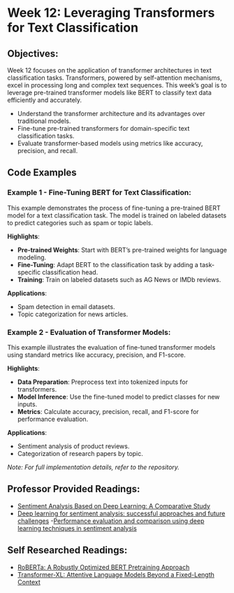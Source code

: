 # **Week 12: Leveraging Transformers for Text Classification**

## **Objectives:**

Week 12 focuses on the application of transformer architectures in text classification tasks. Transformers, powered by self-attention mechanisms, excel in processing long and complex text sequences. This week’s goal is to leverage pre-trained transformer models like BERT to classify text data efficiently and accurately.

- Understand the transformer architecture and its advantages over traditional models.
- Fine-tune pre-trained transformers for domain-specific text classification tasks.
- Evaluate transformer-based models using metrics like accuracy, precision, and recall.

## **Code Examples**

### Example 1 - Fine-Tuning BERT for Text Classification:
This example demonstrates the process of fine-tuning a pre-trained BERT model for a text classification task. The model is trained on labeled datasets to predict categories such as spam or topic labels.

**Highlights**:
- **Pre-trained Weights**: Start with BERT’s pre-trained weights for language modeling.
- **Fine-Tuning**: Adapt BERT to the classification task by adding a task-specific classification head.
- **Training**: Train on labeled datasets such as AG News or IMDb reviews.

**Applications**:
- Spam detection in email datasets.
- Topic categorization for news articles.

### Example 2 - Evaluation of Transformer Models:
This example illustrates the evaluation of fine-tuned transformer models using standard metrics like accuracy, precision, and F1-score. 

**Highlights**:
- **Data Preparation**: Preprocess text into tokenized inputs for transformers.
- **Model Inference**: Use the fine-tuned model to predict classes for new inputs.
- **Metrics**: Calculate accuracy, precision, recall, and F1-score for performance evaluation.

**Applications**:
- Sentiment analysis of product reviews.
- Categorization of research papers by topic.

*Note: For full implementation details, refer to the repository.*  

## **Professor Provided Readings:**

- [Sentiment Analysis Based on Deep Learning: A Comparative Study](https://www.mdpi.com/2079-9292/9/3/483)
- [Deep learning for sentiment analysis: successful approaches and future challenges](https://kd.nsfc.gov.cn/paperDownload/1000014123590.pdf)
-[Performance evaluation and comparison using deep learning techniques in sentiment analysis](https://web.archive.org/web/20210708003551id_/https://irojournals.com/jscp/V3/I2/06.pdf)


## **Self Researched Readings:**

- [RoBERTa: A Robustly Optimized BERT Pretraining Approach](https://arxiv.org/abs/1907.11692)
- [Transformer-XL: Attentive Language Models Beyond a Fixed-Length Context](https://arxiv.org/abs/1901.02860)
